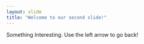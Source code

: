 ```yaml
---
layout: slide
title: "Welcome to our second slide!"
---
```

Something Interesting.
Use the left arrow to go back!
